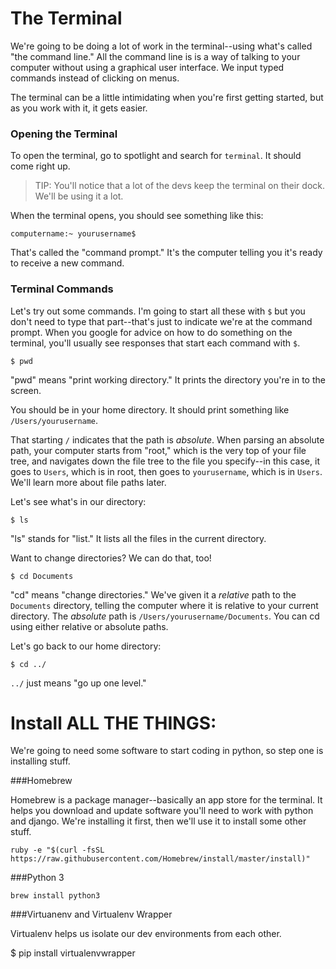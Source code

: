 
# The Terminal

We're going to be doing a lot of work in the terminal--using what's called "the command line." All the command line is is a way of talking to your computer without using a graphical user interface. We input typed commands instead of clicking on menus.

The terminal can be a little intimidating when you're first getting started, but as you work with it, it gets easier.

### Opening the Terminal

To open the terminal, go to spotlight and search for `terminal`. It should come right up.

> TIP: You'll notice that a lot of the devs keep the terminal on their dock. We'll be using it a lot.

When the terminal opens, you should see something like this:

    computername:~ yourusername$

That's called the "command prompt." It's the computer telling you it's ready to receive a new command.

### Terminal Commands

Let's try out some commands. I'm going to start all these with `$` but you don't need to type that part--that's just to indicate we're at the command prompt. When you google for advice on how to do something on the terminal, you'll usually see responses that start each command with `$`.

    $ pwd

"pwd" means "print working directory." It prints the directory you're in to the screen.

You should be in your home directory. It should print something like `/Users/yourusername`.

That starting `/` indicates that the path is *absolute*. When parsing an absolute path, your computer starts from "root," which is the very top of your file tree, and navigates down the file tree to the file you specify--in this case, it goes to `Users`, which is in root, then goes to `yourusername`, which is in `Users`. We'll learn more about file paths later.

Let's see what's in our directory:

    $ ls
    
"ls" stands for "list." It lists all the files in the current directory.

Want to change directories? We can do that, too! 

    $ cd Documents
    
"cd" means "change directories." We've given it a *relative* path to the `Documents` directory, telling the computer where it is relative to your current directory. The *absolute* path is `/Users/yourusername/Documents`. You can cd using either relative or absolute paths.

Let's go back to our home directory:

    $ cd ../
    
`../` just means "go up one level."

# Install ALL THE THINGS:

We're going to need some software to start coding in python, so step one is installing stuff.

###Homebrew

Homebrew is a package manager--basically an app store for the terminal. It helps you download and update software you'll need to work with python and django. We're installing it first, then we'll use it to install some other stuff.

`ruby -e "$(curl -fsSL https://raw.githubusercontent.com/Homebrew/install/master/install)"`

###Python 3

`brew install python3`

###Virtuanenv and Virtualenv Wrapper

Virtualenv helps us isolate our dev environments from each other.

$ pip install virtualenvwrapper
